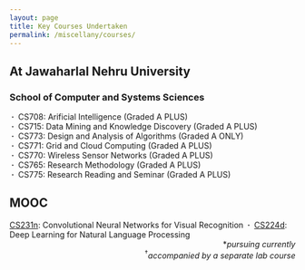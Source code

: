 ```yaml
---
layout: page
title: Key Courses Undertaken
permalink: /miscellany/courses/
---
```


<h2>At Jawaharlal Nehru University</h2>

<h3>School of Computer and Systems Sciences</h3>

<b>&nbsp;&middot;&nbsp;</b> CS708: Arificial Intelligence (Graded A PLUS)<br>
<b>&nbsp;&middot;&nbsp;</b> CS715: Data Mining and Knowledge Discovery (Graded A PLUS)<br>
<b>&nbsp;&middot;&nbsp;</b> CS773: Design and Analysis of Algorithms (Graded A ONLY)<br>
<b>&nbsp;&middot;&nbsp;</b> CS771: Grid and Cloud Computing (Graded A PLUS)<br>
<b>&nbsp;&middot;&nbsp;</b> CS770: Wireless Sensor Networks (Graded A PLUS)<br>
<b>&nbsp;&middot;&nbsp;</b> CS765: Research Methodology (Graded A PLUS)<br>
<b>&nbsp;&middot;&nbsp;</b> CS775: Research Reading and Seminar (Graded A PLUS)<br>

<h2>MOOC</h2>
<a href="http://cs231n.stanford.edu/">CS231n</a>: Convolutional Neural Networks for Visual Recognition
<b>&nbsp;&middot;&nbsp;</b> <a href="http://cs224d.stanford.edu/">CS224d</a>: Deep Learning for Natural Language Processing

<div align= "right">
	*<i>pursuing currently</i><br><sup>&dagger;</sup><i>accompanied by a separate lab course</i>
</div>
